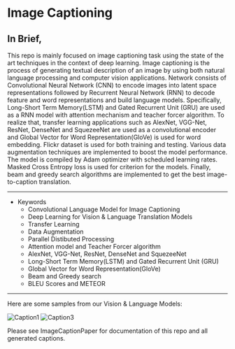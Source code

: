 # Image Captioning

## In Brief, ##
This repo is mainly focused on image captioning task using the state of the art techniques in the context of deep learning. Image captioning is the process of generating textual description of an image by using both natural language processing and computer vision applications. Network consists of Convolutional Neural Network (CNN) to encode images into latent space representations followed by Recurrent Neural Network (RNN) to decode feature and word representations and build language models. Specifically, Long-Short Term Memory(LSTM) and Gated Recurrent Unit (GRU) are used as a RNN model with attention mechanism and teacher forcer algorithm. To realize that, transfer learning applications such as AlexNet, VGG-Net, ResNet, DenseNet and SquezeeNet are used as a convolutional encoder and Global Vector for Word Representation(GloVe) is used for word embedding. Flickr dataset is used for both training and testing. Various data augmentation techniques are implemented to boost the model performance. The model is compiled by Adam optimizer with scheduled learning rates. Masked Cross Entropy loss is used for criterion for the models. Finally, beam and greedy search algorithms are implemented to get the best image-to-caption translation.

- - - -


 * Keywords
    * Convolutional Language Model for Image Captioning
    * Deep Learning for Vision & Language Translation Models
    * Transfer Learning
    * Data Augmentation
    * Parallel Distibuted Processing
    * Attention model and Teacher Forcer algorithm
    * AlexNet, VGG-Net, ResNet, DenseNet and SquezeeNet
    * Long-Short Term Memory(LSTM) and Gated Recurrent Unit (GRU)
    * Global Vector for Word Representation(GloVe) 
    * Beam and Greedy search
    * BLEU Scores and METEOR

- - - -

Here are some samples from our Vision & Language Models:
    
![Caption1](https://user-images.githubusercontent.com/53329652/104514695-b7e39200-5602-11eb-8352-175d7fc6219f.png)
![Caption3](https://user-images.githubusercontent.com/53329652/104514705-bb771900-5602-11eb-8a54-e016de65449c.png)


Please see ImageCaptionPaper for documentation of this repo and all generated captions.
